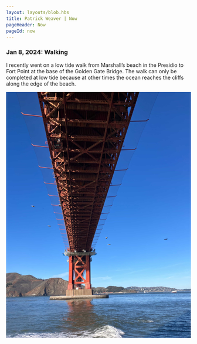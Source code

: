 ```yaml
---
layout: layouts/blob.hbs
title: Patrick Weaver | Now
pageHeader: Now
pageId: now
---
```


<div class="section">

### Jan 8, 2024: Walking

I recently went on a low tide walk from Marshall’s beach in the Presidio to Fort Point at the base of the Golden Gate Bridge. The walk can only be completed at low tide because at other times the ocean reaches the cliffs along the edge of the beach.

![A photograph from under the Golden Gate Bridge](/images/now/bridge-dec-2023.jpg)

</div>
